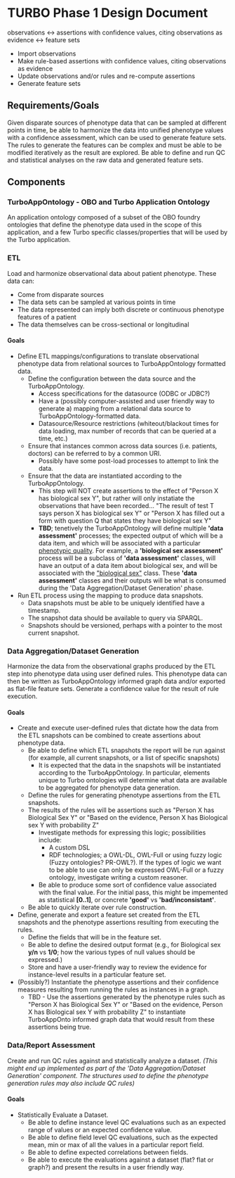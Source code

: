 # TURBO Phase 1 Design Document

observations <-> assertions with confidence values, citing observations as evidence <-> feature sets

* Import observations
* Make rule-based assertions with confidence values, citing observations as evidence
* Update observations and/or rules and re-compute assertions
* Generate feature sets

## Requirements/Goals
Given disparate sources of phenotype data that can be sampled at different points in time, be able to harmonize the data into unified phenotype values with a confidence assessment, which can be used to generate feature sets. The rules to generate the features can be complex and must be able to be  modified iteratively as the result are explored.  Be able to define and run QC and statistical analyses on the raw data and generated feature sets.

## Components
### TurboAppOntology - OBO and Turbo Application Ontology
An application ontology composed of a subset of the OBO foundry ontologies that define the phenotype data used in the scope of this application, and a few Turbo specific classes/properties that will be used by the Turbo application.

### ETL
Load and harmonize observational data about patient phenotype.  These data can:

* Come from disparate sources
* The data sets can be sampled at various points in time
* The data represented can imply both discrete or continuous phenotype features of a patient
* The data themselves can be cross-sectional or longitudinal

#### Goals
* Define ETL mappings/configurations to translate observational phenotype data from relational sources to TurboAppOntology formatted data.
	* Define the configuration between the data source and the TurboAppOntology.
		* Access specifications for the datasource (ODBC or JDBC?)
		* Have a (possibly computer-assisted and user friendly way to generate a) mapping from a relational data source to TurboAppOntology-formatted data.
		* Datasource/Resource restrictions (whiteout/blackout times for data loading, max number of records that can be queried at a time, etc.)
 	* Ensure that instances common across data sources (i.e. patients, doctors) can be referred to by a common URI.
	 	* Possibly have some post-load processes to attempt to link the data.
	* Ensure that the data are instantiated according to the TurboAppOntology.
		* This step will NOT create assertions to the effect of "Person X has biological sex Y", but rather will only instatiate the observations that have been recorded... "The result of test T says person X has biological sex Y" or "Person X has filled out a form with question Q that states they have biological sex Y"
		* **TBD**; tenetively the TurboAppOntology will define multiple **'data assessment'** processes; the expected output of which will be a data item, and which will be associated with a particular [phenotypic quality](http://www.ontobee.org/ontology/PATO "phenotypic quality").  For example, a **'biological sex assessment'** process will be a subclass of **'data assessment'** classes, will have an output of a data item about biological sex, and will be associated with the ["biological sex"](http://www.ontobee.org/ontology/PATO?iri=http://purl.obolibrary.org/obo/PATO_0000047 "biological sex") class.  These **'data assessment'** classes and their outputs will be what is consumed during the 'Data Aggregation/Dataset Generation' phase.
* Run ETL process using the mapping to produce data snapshots.
	* Data snapshots must be able to be uniquely identified have a timestamp.
	* The snapshot data should be available to query via SPARQL.
	* Snapshots should be versioned, perhaps with a pointer to the most current snapshot.
 
### Data Aggregation/Dataset Generation
Harmonize the data from the observational graphs produced by the ETL step into phenotype data using user defined rules.  This phenotype data can then be written as TurboAppOntology informed graph data and/or exported as flat-file feature sets.  Generate a confidence value for the result of rule execution.

#### Goals
* Create and execute user-defined rules that dictate how the data from the ETL snapshots can be combined to create assertions about phenotype data.
	* Be able to define which ETL snapshots the report will be run against (for example, all current snapshots, or a list of specific snapshots)
		* It is expected that the data in the snapshots will be instantiated according to the TurboAppOntology.  In particular, elements unique to Turbo ontologies will determine what data are available to be aggregated for phenotype data generation.
	* Define the rules for generating phenotype assertions from the ETL snapshots.
	* The results of the rules will be assertions such as "Person X has Biological Sex Y" or "Based on the evidence, Person X has Biological sex Y with probability Z"
		* Investigate methods for expressing this logic; possibilities include:
			* A custom DSL
			* RDF technologies; a OWL-DL, OWL-Full or using fuzzy logic (Fuzzy ontologies? PR-OWL?).  If the types of logic we want to be able to use can only be expressed OWL-Full or a fuzzy ontology, investigate writing a custom reasoner.
		* Be able to produce some sort of confidence value associated with the final value.  For the initial pass, this might be impemented as statistical **[0..1]**, or concrete **'good'** vs **'bad/inconsistant'**. 
	*  Be able to quickly iterate over rule construction.
* Define, generate and export a feature set created from the ETL snapshots and the phenotype assertions resulting from executing the rules.
	* Define the fields that will be in the feature set. 
	* Be able to define the desired output format (e.g., for Biological sex **y/n** vs **1/0**; how the various types of null values should be expressed.)
	* Store and have a user-friendly way to review the evidence for instance-level results in a particular feature set.
* (Possibly?) Instantiate the phenotype assertions and their confidence measures resulting from running the rules as instances in a graph.
	* TBD - Use the assertions generated by the phenotype rules such as "Person X has Biological Sex Y" or "Based on the evidence, Person X has Biological sex Y with probability Z" to instantiate TurboAppOnto informed graph data that would result from these assertions being true.
	

### Data/Report Assessment 
Create and run QC rules against and statistically analyze a dataset. *(This might end up implemented as part of the 'Data Aggregation/Dataset Generation' component.  The structures used to define the phenotype generation rules may also include QC rules)*
#### Goals
* Statistically Evaluate a Dataset. 
	* Be able to define instance level QC evaluations such as an expected range of values or an expected confidence value.
	* Be able to define field level QC evaluations, such as the expected mean, min or max of all the values in a particular report field.
	* Be able to define expected correlations between fields.
	* Be able to execute the evaluations against a dataset (flat? flat or graph?) and present the results in a user friendly way.
